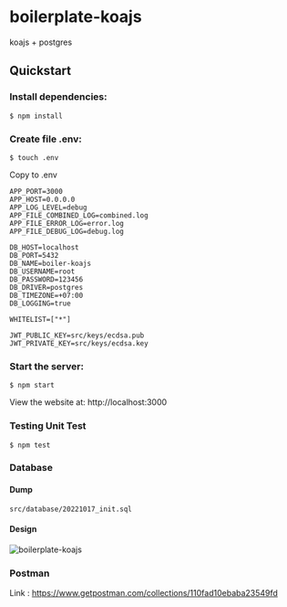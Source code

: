 # boilerplate-koajs
koajs + postgres

## Quickstart

### Install dependencies:
```$ npm install```

### Create file .env:

```$ touch .env```

Copy to .env
```
APP_PORT=3000
APP_HOST=0.0.0.0
APP_LOG_LEVEL=debug
APP_FILE_COMBINED_LOG=combined.log
APP_FILE_ERROR_LOG=error.log
APP_FILE_DEBUG_LOG=debug.log

DB_HOST=localhost
DB_PORT=5432
DB_NAME=boiler-koajs
DB_USERNAME=root
DB_PASSWORD=123456
DB_DRIVER=postgres
DB_TIMEZONE=+07:00
DB_LOGGING=true

WHITELIST=["*"]

JWT_PUBLIC_KEY=src/keys/ecdsa.pub
JWT_PRIVATE_KEY=src/keys/ecdsa.key
```

### Start the server:
```$ npm start```

View the website at: http://localhost:3000

### Testing Unit Test
```$ npm test```
### Database
#### Dump
```src/database/20221017_init.sql```
#### Design
![boilerplate-koajs](https://user-images.githubusercontent.com/63234227/149852462-c5b4d978-c091-4f94-abab-2cf774835b3e.png)

### Postman 
Link : https://www.getpostman.com/collections/110fad10ebaba23549fd

